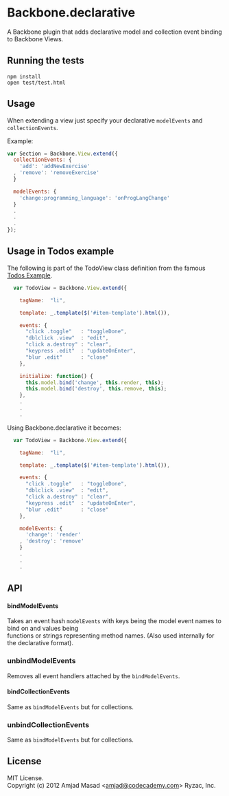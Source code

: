 # Backbone.declarative

A Backbone plugin that adds declarative model and collection event binding to Backbone Views.

## Running the tests

    npm install
    open test/test.html

## Usage

When extending a view just specify your declarative `modelEvents` and `collectionEvents`.  

Example:

```javascript
var Section = Backbone.View.extend({
  collectionEvents: {
    'add': 'addNewExercise'
  , 'remove': 'removeExercise'
  }

  modelEvents: {
    'change:programming_language': 'onProgLangChange'
  }
  .
  .
  .
});
```

## Usage in Todos example

The following is part of the TodoView class definition from the famous [Todos Example](http://backbonejs.org/docs/todos.html).  
```javascript
  var TodoView = Backbone.View.extend({

    tagName:  "li",

    template: _.template($('#item-template').html()),

    events: {
      "click .toggle"   : "toggleDone",
      "dblclick .view"  : "edit",
      "click a.destroy" : "clear",
      "keypress .edit"  : "updateOnEnter",
      "blur .edit"      : "close"
    },

    initialize: function() {
      this.model.bind('change', this.render, this);
      this.model.bind('destroy', this.remove, this);
    },
    .
    .
    .
```


Using Backbone.declarative it becomes:
```javascript
  var TodoView = Backbone.View.extend({

    tagName:  "li",

    template: _.template($('#item-template').html()),

    events: {
      "click .toggle"   : "toggleDone",
      "dblclick .view"  : "edit",
      "click a.destroy" : "clear",
      "keypress .edit"  : "updateOnEnter",
      "blur .edit"      : "close"
    },

    modelEvents: {
      'change': 'render'
    , 'destroy': 'remove'
    }
    .
    .
    .
```

## API

#### bindModelEvents

Takes an event hash `modelEvents` with keys being the model event names to bind on and values being  
functions or strings representing method names. (Also used internally for the declarative format).

### unbindModelEvents

Removes all event handlers attached by the `bindModelEvents`.

#### bindCollectionEvents

Same as `bindModelEvents` but for collections.

### unbindCollectionEvents

Same as `bindModelEvents` but for collections.


## License
MIT License.  
Copyright (c) 2012 Amjad Masad &lt;amjad@codecademy.com&gt; Ryzac, Inc.
